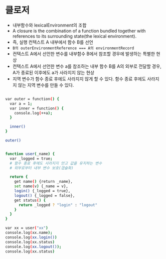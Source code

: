 # 클로저

- 내부함수와 lexicalEnvironment의 조합
- A closure is the combination of a function bundled together with references to its surrounding state(the lexical environment).
- 즉, 실행 컨텍스트 A 내부에서 함수 B를 선언
- `B의 outerEnvironmentReference === A의 environmentRecord`
- 컨텍스트 A에서 선언한 변수를 내부함수 B에서 참조할 경우에 발생하는 특별한 현상
- 컨텍스트 A에서 선언한 변수 a를 참조하는 내부 함수 B를 A의 외부로 전달할 경우, A가 종료된 이후에도 a가 사라지지 않는 현상
- 지역 변수가 함수 종료 후에도 사라지지 않게 할 수 있다. 함수 종료 후에도 사라지지 않는 지역 변수를 만들 수 있다.

```bash

var outer = function() {
  var a = 1;
  var inner = function() {
    console.log(++a);
  }

  inner()
}

outer()

```

```bash

function user(_name) {
  var _logged = true;
  # 함수 종료 후에도 사라지지 안고 값을 유지하는 변수
  # 외부로부터 내부 변수 보호(갭슐화)

  return {
    get name() {return _name},
    set name(v) {_name = v},
    login() {_logged = true},
    logout() {_logged = false},
    get status() {
      return _logged ? "login" : "logout"
    }
  }
}

var xx = user("xx")
console.log(xx.name);
console.log(xx.login())
console.log(xx.status)
console.log(xx.logout());
console.log(xx.status)
```
